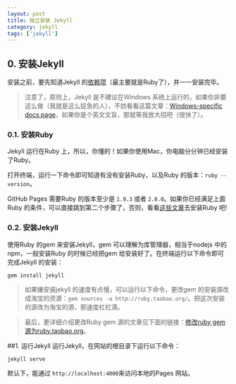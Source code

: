 ```yaml
---
layout: post
title: 独立安装 Jekyll
category: jekyll
tags: ['jekyll']
---
```


## 0. 安装Jekyll
安装之前，要先知道Jekyll 的[依赖项]({{site.url}}/blog/jekyll/install-jekyll-intro.html#article_nav_0)（最主要就是Ruby了），并一一安装完毕。

> 注意了，原则上，Jekyll 是不建议在Windows 系统上运行的，如果你非要这么做（我就是这么捉急的人），不妨看看这篇文章：[Windows-specific docs page](http://jekyllrb.com/docs/windows/#installation)，如果你是个英文文盲，那就等我放大招吧（很快了）。

### 0.1. 安装Ruby
Jekyll 运行在Ruby 上，所以，你懂的！如果你使用Mac，你电脑分分钟已经安装了Ruby。

打开终端，运行一下命令即可知道有没有安装Ruby，以及Ruby 的版本：`ruby --version`。

GitHub Pages 需要Ruby 的版本至少是 `1.9.3` 或者 `2.0.0`。如果你已经满足上面Ruby 的条件，可以直接跳到第二个步骤了，否则，看看[这些文章](https://www.ruby-lang.org/en/downloads/)去安装Ruby 吧!

### 0.2. 安装Jekyll
使用Ruby 的gem 来安装Jekyll，gem 可以理解为库管理器，相当于nodejs 中的npm，一般安装Ruby 的时候已经把gem 给安装好了。在终端运行以下命令即可完成Jekyll 的安装：

`gem install jekyll` 

> 如果嫌安装jekyll 的速度有点慢，可以运行以下命令，更改gem 的安装源改成淘宝的资源：`gem sources -a http://ruby.taobao.org/`。把这次安装的源改为淘宝的源，那速度杠杠滴。

> 最后，更详细介绍更改Ruby gem 源的文章见下面的链接：[修改ruby gem源为ruby.taobao.org](http://www.cnblogs.com/andycnzh/p/3627824.html)。

##1. 运行Jekyll
运行Jekyll，在网站的根目录下运行以下命令：

`jekyll serve`

默认下，能通过 `http://localhost:4000`来访问本地的Pages 网站。